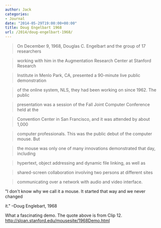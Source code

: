 ```yaml
---
author: Jack
categories:
- Journal
date: "2014-05-29T19:00:00+00:00"
title: Doug Engelbart 1968
url: /2014/doug-engelbart-1968/
---
```


> On December 9, 1968, Douglas C. Engelbart and the group of 17 researchers
    
> working with him in the Augmentation Research Center at Stanford Research
    
> Institute in Menlo Park, CA, presented a 90-minute live public demonstration
    
> of the online system, NLS, they had been working on since 1962. The public
    
> presentation was a session of the Fall Joint Computer Conference held at the
    
> Convention Center in San Francisco, and it was attended by about 1,000
    
> computer professionals. This was the public debut of the computer mouse. But
    
> the mouse was only one of many innovations demonstrated that day, including
    
> hypertext, object addressing and dynamic file linking, as well as
    
> shared-screen collaboration involving two persons at different sites
    
> communicating over a network with audio and video interface.

"I don't know why we call it a mouse. It started that way and we never changed
  
it." &#8211;Doug Englebart, 1968

What a fascinating demo. The quote above is from Clip 12. <http://sloan.stanford.edu/mousesite/1968Demo.html>